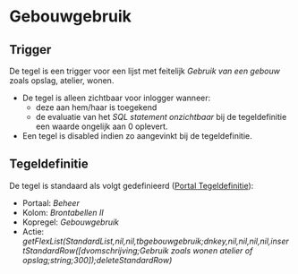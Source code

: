 # Gebouwgebruik

## Trigger

De tegel is een trigger voor een lijst met feitelijk *Gebruik van een gebouw* zoals opslag, atelier, wonen.

- De tegel is alleen zichtbaar voor inlogger wanneer:
  - deze aan hem/haar is toegekend
  - de evaluatie van het *SQL statement onzichtbaar* bij de tegeldefinitie een waarde ongelijk aan 0 oplevert.
- Een tegel is disabled indien zo aangevinkt bij de tegeldefinitie.

## Tegeldefinitie

De tegel is standaard als volgt gedefinieerd ([Portal Tegeldefinitie](/docs/instellen_inrichten/portaldefinitie/portal_tegel.md)):

- Portaal: *Beheer*
- Kolom: *Brontabellen II*
- Kopregel: *Gebouwgebruik*
- Actie: *getFlexList(StandardList,nil,nil,tbgebouwgebruik;dnkey,nil,nil,nil,nil,insertStandardRow([dvomschrijving;Gebruik zoals wonen atelier of opslag;string;300]);deleteStandardRow)*
